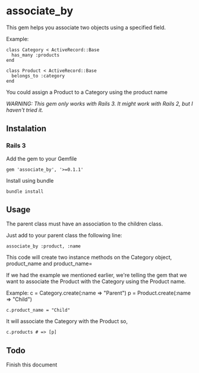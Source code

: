 # associate_by

This gem helps you associate two objects using a specified field.

Example:

    class Category < ActiveRecord::Base
      has_many :products
    end

    class Product < ActiveRecord::Base
      belongs_to :category
    end

You could assign a Product to a Category using the product name

*WARNING: This gem only works with Rails 3. It might work with Rails 2, but I haven't tried it.*

## Instalation

### Rails 3

Add the gem to your Gemfile

    gem 'associate_by', '>=0.1.1'

Install using bundle

    bundle install

## Usage

The parent class must have an association to the children class.

Just add to your parent class the following line:

    associate_by :product, :name

This code will create two instance methods on the Category object, product_name and product_name=

If we had the example we mentioned earlier, we're telling the gem that we want to associate the 
Product with the Category using the Product name.

Example:
    c = Category.create(:name => "Parent")
    p = Product.create(:name => "Child")
    
    c.product_name = "Child"
    
It will associate the Category with the Product so, 

    c.products # => [p]

## Todo

Finish this document